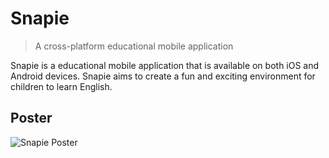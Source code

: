 # Snapie
> A cross-platform educational mobile application

Snapie is a educational mobile application that is available on both iOS and Android devices. Snapie aims to create a
fun and exciting environment for children to learn English.

## Poster
![Snapie Poster](https://github.com/[trungduong0103]/[snapie]/blob/[master]/demo/Poster.jpg?raw=true)
